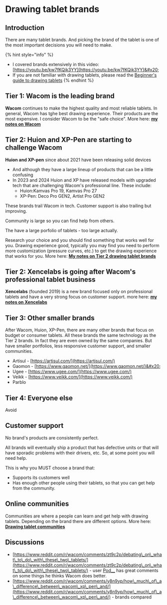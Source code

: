# Drawing tablet brands

## Introduction&#x20;

There are many tablet brands. And picking the brand of the tablet is one of the most important decisions you will need to make.&#x20;

{% hint style="info" %}
* I covered brands extensively in this video: [https://youtu.be/kw7fKQik3YY](https://youtu.be/kw7fKQik3YY)&#x20;
* If you are not familiar with drawing tablets, please read the [Beginner's guide to drawing tablets](../guides/beginners-guide.md)
{% endhint %}

## **Tier 1: Wacom is the leading brand**

**Wacom** continues to make the highest quality and most reliable tablets. In general, Wacom has tghe best drawing experience. Their products are the most expensive. I consider Wacom to be the "safe choice". More here:  [**my notes on Wacom**](7p-notes-wacom.md)

## Tier 2: Huion and XP-Pen are starting to challenge Wacom

**Huion and XP-pen** since about 2021 have been releasing solid devices

* And although they have a large lineup of products that can be a little confusing
* In 2023 and 2024 Huion and XP have released models with upgraded tech that are challenging Wacom's professional line. These include:
  * Huion:Kamvas Pro 19, Kamvas Pro 27
  * XP-Pen: Deco Pro GEN2, Artist Pro GEN2

These brands trail Wacom in tech. Customer support is also trailing but improving.&#x20;

Community is large so you can find help from others.&#x20;

The have a large porfolio of tablets - too large actually.&#x20;

Research your choice and you should find something that works well for you. Drawing experience good, typically you may find you need to perform more customization (pressure curves, etc.) to get the drawing experience that works for you.  More here: [**My notes on Tier 2 drawing tablet brands**](7p-notes-tier-2-drawing-tablet-brands.md) &#x20;

## Tier 2: Xencelabs is going after Wacom's professional tablet business

**Xencelabs** (founded 2019) is a new brand focused only on professional tablets and have a very strong focus on customer support. more here: [**my notes on Xencelabs**](7p-notes-xencelabs.md)

## Tier 3: Other smaller brands

After Wacom, Huion, XP-Pen, there are many other brands that focus on budget or consumer tablets. All these brands the same technology as the Tier 2 brands. In fact they are even owned by the same companies. But have smaller portfolios, less responsive customer support, and smaller communities.&#x20;

* Artisul - [https://artisul.com/](https://artisul.com/)
* Gaomon - [https://www.gaomon.net/](https://www.gaomon.net/)&#x20;
* Ugee - [https://www.ugee.com/](https://www.ugee.com/)
* Veikk - [https://www.veikk.com/](https://www.veikk.com/)
* Parblo&#x20;

## Tier 4: Everyone else

Avoid

## Customer support

No brand's products are consistently perfect.&#x20;

All brands will eventually ship a product that has defective units or that will have sporadic problems with their drivers, etc. So, at some point you will need help.

This is why you MUST choose a brand that:

* Supports its customers well
* Has enough other people using their tablets, so that you can get help from the community.&#x20;

## Online communities

Communities are where a people can learn and get help with drawing tablets. Depending on the brand there are different options. More here: [**Drawing tablet communities**](../resources/drawing-tablet-community.md)  &#x20;

## Discussions

* [https://www.reddit.com/r/wacom/comments/zt9c2p/debating\_on\_what\_to\_do\_with\_these\_two\_tablets/](https://www.reddit.com/r/wacom/comments/zt9c2p/debating\_on\_what\_to\_do\_with\_these\_two\_tablets/) - user [Pod\_\_](https://www.reddit.com/user/Pod\_\_/) has great comments on some things he thinks Wacom does better.
* [https://www.reddit.com/r/wacom/comments/y8n9yp/how\_much\_of\_a\_difference\_between\_wacom\_xp\_pen\_and/](https://www.reddit.com/r/wacom/comments/y8n9yp/how\_much\_of\_a\_difference\_between\_wacom\_xp\_pen\_and/) - brands compared

##

&#x20;
